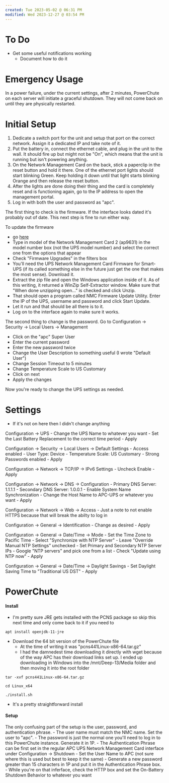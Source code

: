 ```yaml
---
created: Tue 2023-05-02 @ 06:31 PM
modified: Wed 2023-12-27 @ 03:54 PM
---
```

# To Do #

- Get some useful notifications working
	- Document how to do it



# Emergency Usage #

In a power failure, under the current settings, after 2 minutes, PowerChute on each server will initiate a graceful shutdown. They will not come back on until they are physically restarted.



# Initial Setup #

1. Dedicate a switch port for the unit and setup that port on the correct network. Assign it a dedicated IP and take note of it.
2. Put the battery in, connect the ethernet cable, and plug in the unit to the wall. It should fire up but might not be "On", which means that the unit is running but isn't powering anything.
3. On the Network Management Card on the back, stick a paperclip in the reset button and hold it there. One of the ethernet port lights should start blinking Green. Keep holding it down until that light starts blinking Orange and then release the reset button.
4. After the lights are done doing their thing and the card is completely reset and is functioning again, go to the IP address to open the management portal.
5. Log in with both the user and password as "apc".

The first thing to check is the firmware. If the interface looks dated it's probably out of date. This next step is fine to run either way.

To update the firmware
- go [here](https://www.apc.com/shop/us/en/tools/software-firmware/)
- Type in model of the Network Management Card 2 (ap9631) in the model number box (not the UPS model number) and select the correct one from the options that appear
- Check "Firmware Upgrades" in the filters box
- You'll need the UPS Network Management Card Firmware for Smart-UPS (if its called something else in the future just get the one that makes the most sense). Download it.
- Extract the zip file and open the Windows application inside of it. As of this writing, it returned a WinZip Self-Extractor window. Make sure that "When done unzipping open..." is checked and click Unzip.
- That should open a program called NMC Firmware Update Utility. Enter the IP of the UPS, username and password and click Start Update.
- Let it run and that should be all there is to it.
- Log on to the interface again to make sure it works.

The second thing to change is the password. Go to Configuration -> Security -> Local Users -> Management
- Click on the "apc" Super User
- Enter the current password
- Enter the new password twice
- Change the User Description to something useful (I wrote "Default User")
- Change Session Timeout to 5 minutes
- Change Temperature Scale to US Customary
- Click on next
- Apply the changes

Now you're ready to change the UPS settings as needed.


# Settings #

* If it's not on here then I didn't change anything

Configuration -> UPS
	- Change the UPS Name to whatever you want
	- Set the Last Battery Replacement to the correct time period
	- Apply

Configuration -> Security -> Local Users -> Default Settings
	- Access enabled
	- User Type: Device
	- Temperature Scale: US Customary
	- Strong Passwords enabled
	- Apply

Configuration -> Network -> TCP/IP -> IPv6 Settings
	- Uncheck Enable
	- Apply

Configuration -> Network -> DNS -> Configuration
	- Primary DNS Server: 1.1.1.1
	- Secondary DNS Server: 1.0.0.1
	- Enable System Name Synchronization
	- Change the Host Name to APC-UPS or whatever you want
	- Apply

Configuration -> Network -> Web -> Access
	- Just a note to not enable HTTPS because that will break the abilty to log in

Configuration -> General -> Identification
	- Change as desired
	- Apply

Configuration -> General -> Date/Time -> Mode
	- Set the Time Zone to Pacific Time
	- Select "Synchronize with NTP Server"
	- Leave "Override Manual NTP Settings" unchecked
	- Set Primary and Secondary NTP Server IPs
		- Google "NTP servers" and pick one from a list
	- Check "Update using NTP now"
	- Apply

Configuration -> General -> Date/Time -> Daylight Savings
	- Set Daylight Saving Time to "Traditional US DST"
	- Apply


# PowerChute #

#### Install ####

- I'm pretty sure JRE gets installed with the PCNS package so skip this next time and only come back to it if you need to
```
apt install openjdk-11-jre
```

- Download the 64 bit version of the PowerChute file
	- At the time of writing it was "pcns441Linux-x86-64.tar.gz"
	- I had the damnedest time downloading it directly with wget because of the way APC has their download links set up. I ended up downloading in Windows into the /mnt/Deep-13/Media folder and then moving it into the root folder

```
tar -xvf pcns441Linux-x86-64.tar.gz

cd Linux_x64

./install.sh
```

- It's a pretty straightforward install


#### Setup ####

The only confusing part of the setup is the user, password, and authentication phrase.
	- The user name must match the NMC name. Set the user to "apc".
	- The password is just the normal one you'll need to log in to this PowerChute instance. Generate it in 1P.
	- The Authentication Phrase can be first set in the regular APC UPS Network Management Card interface under Configuration -> Shutdown
		- Set the User Name to APC (not sure where this is used but best to keep it the same)
		- Generate a new password greater than 15 characters in 1P and put it in the Authentication Phrase box.
		- While you're on that inferface, check the HTTP box and set the On-Battery Shutdown Behavior to whatever you want